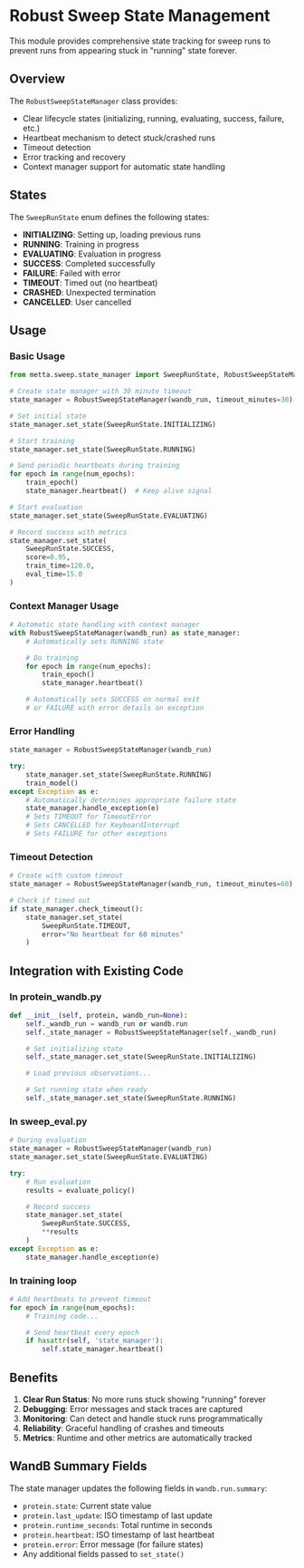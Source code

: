 # Robust Sweep State Management

This module provides comprehensive state tracking for sweep runs to prevent runs from appearing stuck in "running" state forever.

## Overview

The `RobustSweepStateManager` class provides:
- Clear lifecycle states (initializing, running, evaluating, success, failure, etc.)
- Heartbeat mechanism to detect stuck/crashed runs
- Timeout detection
- Error tracking and recovery
- Context manager support for automatic state handling

## States

The `SweepRunState` enum defines the following states:

- **INITIALIZING**: Setting up, loading previous runs
- **RUNNING**: Training in progress
- **EVALUATING**: Evaluation in progress
- **SUCCESS**: Completed successfully
- **FAILURE**: Failed with error
- **TIMEOUT**: Timed out (no heartbeat)
- **CRASHED**: Unexpected termination
- **CANCELLED**: User cancelled

## Usage

### Basic Usage

```python
from metta.sweep.state_manager import SweepRunState, RobustSweepStateManager

# Create state manager with 30 minute timeout
state_manager = RobustSweepStateManager(wandb_run, timeout_minutes=30)

# Set initial state
state_manager.set_state(SweepRunState.INITIALIZING)

# Start training
state_manager.set_state(SweepRunState.RUNNING)

# Send periodic heartbeats during training
for epoch in range(num_epochs):
    train_epoch()
    state_manager.heartbeat()  # Keep alive signal

# Start evaluation
state_manager.set_state(SweepRunState.EVALUATING)

# Record success with metrics
state_manager.set_state(
    SweepRunState.SUCCESS,
    score=0.95,
    train_time=120.0,
    eval_time=15.0
)
```

### Context Manager Usage

```python
# Automatic state handling with context manager
with RobustSweepStateManager(wandb_run) as state_manager:
    # Automatically sets RUNNING state

    # Do training
    for epoch in range(num_epochs):
        train_epoch()
        state_manager.heartbeat()

    # Automatically sets SUCCESS on normal exit
    # or FAILURE with error details on exception
```

### Error Handling

```python
state_manager = RobustSweepStateManager(wandb_run)

try:
    state_manager.set_state(SweepRunState.RUNNING)
    train_model()
except Exception as e:
    # Automatically determines appropriate failure state
    state_manager.handle_exception(e)
    # Sets TIMEOUT for TimeoutError
    # Sets CANCELLED for KeyboardInterrupt
    # Sets FAILURE for other exceptions
```

### Timeout Detection

```python
# Create with custom timeout
state_manager = RobustSweepStateManager(wandb_run, timeout_minutes=60)

# Check if timed out
if state_manager.check_timeout():
    state_manager.set_state(
        SweepRunState.TIMEOUT,
        error="No heartbeat for 60 minutes"
    )
```

## Integration with Existing Code

### In protein_wandb.py

```python
def __init__(self, protein, wandb_run=None):
    self._wandb_run = wandb_run or wandb.run
    self._state_manager = RobustSweepStateManager(self._wandb_run)

    # Set initializing state
    self._state_manager.set_state(SweepRunState.INITIALIZING)

    # Load previous observations...

    # Set running state when ready
    self._state_manager.set_state(SweepRunState.RUNNING)
```

### In sweep_eval.py

```python
# During evaluation
state_manager = RobustSweepStateManager(wandb_run)
state_manager.set_state(SweepRunState.EVALUATING)

try:
    # Run evaluation
    results = evaluate_policy()

    # Record success
    state_manager.set_state(
        SweepRunState.SUCCESS,
        **results
    )
except Exception as e:
    state_manager.handle_exception(e)
```

### In training loop

```python
# Add heartbeats to prevent timeout
for epoch in range(num_epochs):
    # Training code...

    # Send heartbeat every epoch
    if hasattr(self, 'state_manager'):
        self.state_manager.heartbeat()
```

## Benefits

1. **Clear Run Status**: No more runs stuck showing "running" forever
2. **Debugging**: Error messages and stack traces are captured
3. **Monitoring**: Can detect and handle stuck runs programmatically
4. **Reliability**: Graceful handling of crashes and timeouts
5. **Metrics**: Runtime and other metrics are automatically tracked

## WandB Summary Fields

The state manager updates the following fields in `wandb.run.summary`:

- `protein.state`: Current state value
- `protein.last_update`: ISO timestamp of last update
- `protein.runtime_seconds`: Total runtime in seconds
- `protein.heartbeat`: ISO timestamp of last heartbeat
- `protein.error`: Error message (for failure states)
- Any additional fields passed to `set_state()`
